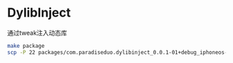 # DylibInject
通过tweak注入动态库

```bash
make package
scp -P 22 packages/com.paradiseduo.dylibinject_0.0.1-01+debug_iphoneos-arm.deb root@10.10.10.10:/tmp
```
